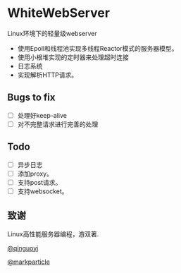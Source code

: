 # WhiteWebServer
Linux环境下的轻量级webserver

* 使用Epoll和线程池实现多线程Reactor模式的服务器模型。
* 使用小根堆实现的定时器来处理超时连接
* 日志系统
* 实现解析HTTP请求。

## Bugs to fix
- [ ] 处理好keep-alive
- [ ] 对不完整请求进行完善的处理

## Todo
- [ ] 异步日志
- [ ] 添加proxy。
- [ ] 支持post请求。
- [ ] 支持websocket。

## 致谢
Linux高性能服务器编程，游双著.

[@qinguoyi](https://github.com/qinguoyi/TinyWebServer)

[@markparticle](https://github.com/markparticle/WebServer)